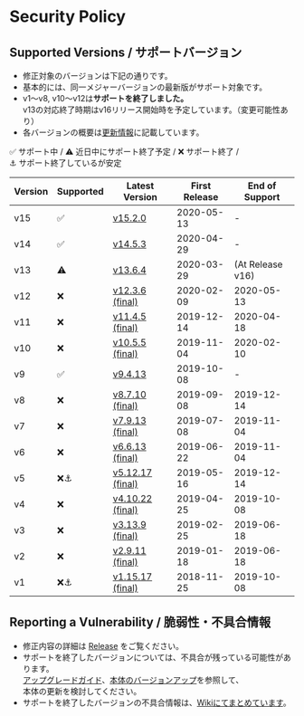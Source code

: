 # Security Policy

## Supported Versions / サポートバージョン

- 修正対象のバージョンは下記の通りです。
- 基本的には、同一メジャーバージョンの最新版がサポート対象です。
- v1～v8, v10～v12は**サポートを終了しました。**  
v13の対応終了時期はv16リリース開始時を予定しています。（変更可能性あり）
- 各バージョンの概要は[更新情報](../../wiki/UpdateInfo)に記載しています。

:white_check_mark: サポート中 / 
:warning: 近日中にサポート終了予定 / 
:x: サポート終了 /   
:anchor: サポート終了しているが安定

| Version | Supported          | Latest Version | First Release | End of Support |
| ------- | ------------------ |----------------|---------------|----------------|
| v15     | :white_check_mark: |[v15.2.0](../../releases/tag/v15.2.0)          |2020-05-13|-|
| v14     | :white_check_mark: |[v14.5.3](../../releases/tag/v14.5.3)          |2020-04-29|-|
| v13     | :warning:          |[v13.6.4](../../releases/tag/v13.6.4)          |2020-03-29|(At Release v16)|
| v12     | :x:                |[v12.3.6 (final)](../../releases/tag/v12.3.6)  |2020-02-09|2020-05-13|
| v11     | :x:                |[v11.4.5 (final)](../../releases/tag/v11.4.5)  |2019-12-14|2020-04-18|
| v10     | :x:                |[v10.5.5 (final)](../../releases/tag/v10.5.5)  |2019-11-04|2020-02-10|
| v9      | :white_check_mark: |[v9.4.13](../../releases/tag/v9.4.13)          |2019-10-08|-|
| v8      | :x:                |[v8.7.10 (final)](../../releases/tag/v8.7.10)  |2019-09-08|2019-12-14|
| v7      | :x:                |[v7.9.13 (final)](../../releases/tag/v7.9.13)  |2019-07-08|2019-11-04|
| v6      | :x:                |[v6.6.13 (final)](../../releases/tag/v6.6.13)  |2019-06-22|2019-11-04|
| v5      | :x::anchor:        |[v5.12.17 (final)](../../releases/tag/v5.12.17)|2019-05-16|2019-12-14|
| v4      | :x:                |[v4.10.22 (final)](../../releases/tag/v4.10.22)|2019-04-25|2019-10-08|
| v3      | :x:                |[v3.13.9 (final)](../../releases/tag/v3.13.9)  |2019-02-25|2019-06-18|
| v2      | :x:                |[v2.9.11 (final)](../../releases/tag/v2.9.11)  |2019-01-18|2019-06-18|
| v1      | :x::anchor:        |[v1.15.17 (final)](../../releases/tag/v1.15.17)|2018-11-25|2019-10-08|

## Reporting a Vulnerability / 脆弱性・不具合情報

- 修正内容の詳細は [Release](../../releases) をご覧ください。
- サポートを終了したバージョンについては、不具合が残っている可能性があります。  
[アップグレードガイド](../../wiki/MigrationGuide)、[本体のバージョンアップ](../../wiki/HowToUpdate)を参照して、  
本体の更新を検討してください。
- サポートを終了したバージョンの不具合情報は、[Wikiにてまとめています](../../wiki/DeprecatedVersionBugs)。
